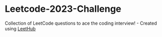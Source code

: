 # Leetcode-2023-Challenge
Collection of LeetCode questions to ace the coding interview! - Created using [LeetHub](https://github.com/QasimWani/LeetHub)
